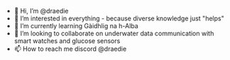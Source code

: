 - 👋 Hi, I’m @draedie
- 👀 I’m interested in everything - because diverse knowledge just "helps"
- 🌱 I’m currently learning Gàidhlig na h-Alba
- 💞️ I’m looking to collaborate on underwater data communication with smart watches and glucose sensors
- 📫 How to reach me discord @draedie

<!---
draedie/draedie is a ✨ special ✨ repository because its `README.md` (this file) appears on your GitHub profile.
You can click the Preview link to take a look at your changes.
--->

